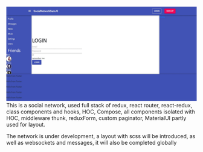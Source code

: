 ![notes](https://github.com/GeorgiyBeloklokov/Social-Network-Samurai-JS/blob/a629fb66bc05adfbdaca55a834dca24e556be2d1/Screenshot_21.gif)
This is a social network, used full stack of redux, react router, react-redux, class components and hooks, HOC, Compose, all components isolated with HOC, middleware thunk, reduxForm, custom paginator, MaterialUI partly used for layout.

The network is under development, a layout with scss will be introduced, as well as websockets and messages, it will also be completed globally
